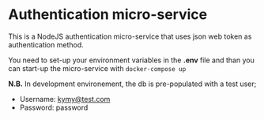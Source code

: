 # Authentication micro-service

This is a NodeJS authentication micro-service that uses json web token as authentication method.

You need to set-up your environment variables in the **.env** file and than
you can start-up the micro-service with `docker-compose up`

**N.B.** In development environement, the db is pre-populated with a test user;

- Username: kymy@test.com 
- Password: password